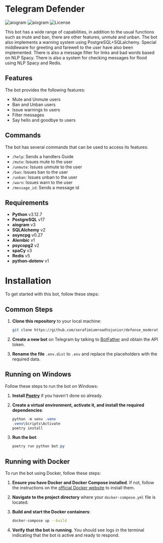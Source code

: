# Telegram Defender

![aiogram](https://img.shields.io/badge/python-v3.12.7-blue.svg?logo=python&logoColor=yellow) ![aiogram](https://img.shields.io/badge/aiogram-v3-blue.svg?logo=telegram) ![License](https://img.shields.io/badge/license-MIT-blue.svg)

This bot has a wide range of capabilities, in addition to the usual functions such as mute and ban, there are other features, unmute and unban. The bot also implements a warning system using PostgreSQL+SQLalchemy. Special middleware for greeting and farewell to the user have also been implemented. There is also a message filter for links and bad words based on NLP Spacy. There is also a system for checking messages for flood using NLP Spacy and Redis.

## Features

The bot provides the following features:

- Mute and Unmute users
- Ban and Unban users
- Issue warnings to users
- Filter messages
- Say hello and goodbye to users

## Commands

The bot has several commands that can be used to access its features:

- `/help`: Sends a handlers Guide
- `/mute`: Issues mute to the user
- `/unmute`: Issues unmute to the user
- `/ban`: Issues ban to the user
- `/unban`: Issues unban to the user
- `/warn`: Issues warn to the user
- `/message_id`: Sends a message id

## Requirements

- **Python** v3.12.7
- **PostgreSQL** v17
- **aiogram** v3
- **SQLAlchemy** v2
- **asyncpg** v0.27
- **Alembic** v1
- **psycopg2** v2
- **spaCy** v3
- **Redis** v5
- **python-dotenv** v1

# Installation

To get started with this bot, follow these steps:

## Common Steps

1. **Clone this repository** to your local machine:

    ```bash
    git clone https://github.com/serafimiumroadtojunior/defense_moderator_v2
    ```

2. **Create a new bot** on Telegram by talking to [BotFather](https://www.siteguarding.com/en/how-to-get-telegram-bot-api-token) and obtain the API token.

3. **Rename the file** `.env.dist` to `.env` and replace the placeholders with the required data.

## Running on Windows

Follow these steps to run the bot on Windows:

1. **Install [Poetry](https://python-poetry.org/docs/#installation)** if you haven't done so already.

2. **Create a virtual environment, activate it, and install the required dependencies**:

    ```powershell
    python -m venv .venv
    .venv\Scripts\Activate
    poetry install
    ```

3. **Run the bot**:

    ```powershell
    poetry run python bot.py
    ```

## Running with Docker

To run the bot using Docker, follow these steps:

1. **Ensure you have Docker and Docker Compose installed**. If not, follow the instructions on the [official Docker website](https://docs.docker.com/get-docker/) to install them.

2. **Navigate to the project directory** where your `docker-compose.yml` file is located.

3. **Build and start the Docker containers**:

    ```bash
    docker-compose up --build
    ```

4. **Verify that the bot is running**. You should see logs in the terminal indicating that the bot is active and ready to respond.
